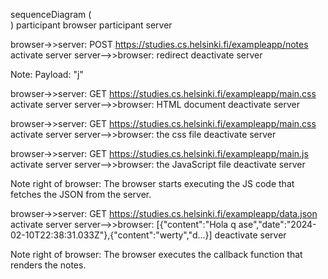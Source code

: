 sequenceDiagram ( <br> )
  participant browser
  participant server

  browser->>server: POST https://studies.cs.helsinki.fi/exampleapp/notes
  activate server
  server-->>browser: redirect 
  deactivate server

  Note: Payload: "j"

  browser->>server: GET https://studies.cs.helsinki.fi/exampleapp/main.css
  activate server
  server-->>browser: HTML document
  deactivate server

  browser->>server: GET https://studies.cs.helsinki.fi/exampleapp/main.css
  activate server
  server-->>browser: the css file
  deactivate server

  browser->>server: GET https://studies.cs.helsinki.fi/exampleapp/main.js
  activate server
  server-->>browser: the JavaScript file
  deactivate server

  Note right of browser: The browser starts executing the JS code that fetches the JSON from the server.
    
  browser->>server: GET https://studies.cs.helsinki.fi/exampleapp/data.json
  activate server
  server-->>browser: [{"content":"Hola q ase","date":"2024-02-10T22:38:31.033Z"},{"content":"werty","d...}]
  deactivate server    

  Note right of browser: The browser executes the callback function that renders the notes.
    

